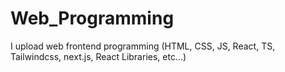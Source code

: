 # Web_Programming
I upload web frontend programming (HTML, CSS, JS, React, TS, Tailwindcss, next.js, React Libraries, etc...)  


